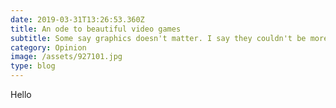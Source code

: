 ```yaml
---
date: 2019-03-31T13:26:53.360Z
title: An ode to beautiful video games
subtitle: Some say graphics doesn't matter. I say they couldn't be more wrong.
category: Opinion
image: /assets/927101.jpg
type: blog
---
```

Hello

